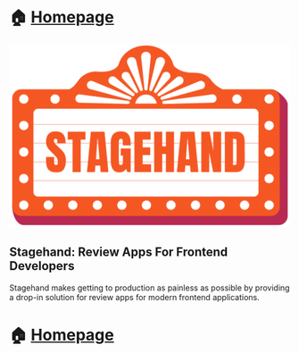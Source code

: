 # 🏠 [Homepage](https://stagehand-framework.github.io)

![Stagehand logo](images/logos/stagehand_logo-full.png)

## Stagehand: Review Apps For Frontend Developers

Stagehand makes getting to production as painless as possible by providing a drop-in solution for review apps for modern frontend applications.

# 🏠 [Homepage](https://stagehand-framework.github.io)
